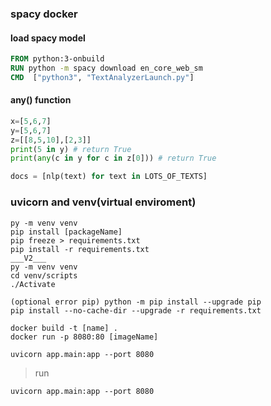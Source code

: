 ### spacy docker 
#### load spacy model
```dockerfile
FROM python:3-onbuild
RUN python -m spacy download en_core_web_sm
CMD  ["python3", "TextAnalyzerLaunch.py"]
```
#### any() function
```py
x=[5,6,7]
y=[5,6,7]
z=[[8,5,10],[2,3]]
print(5 in y) # return True 
print(any(c in y for c in z[0])) # return True 
```
```py
docs = [nlp(text) for text in LOTS_OF_TEXTS]
```
### uvicorn and venv(virtual enviroment)
```shell
py -m venv venv
pip install [packageName]
pip freeze > requirements.txt
pip install -r requirements.txt
___V2___
py -m venv venv
cd venv/scripts
./Activate

(optional error pip) python -m pip install --upgrade pip
pip install --no-cache-dir --upgrade -r requirements.txt

docker build -t [name] .
docker run -p 8080:80 [imageName]

uvicorn app.main:app --port 8080
```
> run 
```shell
uvicorn app.main:app --port 8080
```
